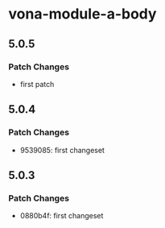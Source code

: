 # vona-module-a-body

## 5.0.5

### Patch Changes

- first patch

## 5.0.4

### Patch Changes

- 9539085: first changeset

## 5.0.3

### Patch Changes

- 0880b4f: first changeset
